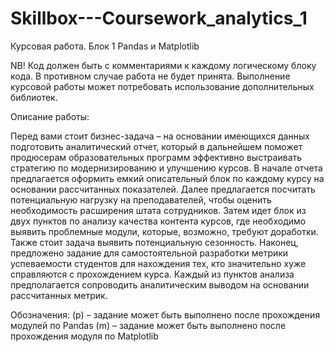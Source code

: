 # Skillbox---Coursework_analytics_1

Курсовая работа. Блок 1
Pandas и Matplotlib

NB! Код должен быть с комментариями к каждому логическому блоку кода. В противном случае работа не будет принята.
Выполнение курсовой работы может потребовать использование дополнительных библиотек.

Описание работы:

Перед вами стоит бизнес-задача – на основании имеющихся данных подготовить аналитический отчет,
который в дальнейшем поможет продюсерам образовательных программ эффективно выстраивать стратегию по модернизированию и улучшению курсов.
В начале отчета предлагается оформить емкий описательный блок по каждому курсу на основании рассчитанных показателей.
Далее предлагается посчитать потенциальную нагрузку на преподавателей, чтобы оценить необходимость расширения штата сотрудников.
Затем идет блок из двух пунктов по анализу качества контента курсов, где необходимо выявить проблемные модули, которые, возможно, требуют доработки.
Также стоит задача выявить потенциальную сезонность.
Наконец, предложено задание для самостоятельной разработки метрики успеваемости студентов для нахождения тех, кто значительно хуже справляются с прохождением курса.
Каждый из пунктов анализа предполагается сопроводить аналитическим выводом на основании рассчитанных метрик.

Обозначения:
    (p) – задание может быть выполнено после прохождения модулей по Pandas
    (m) – задание может быть выполнено после прохождения модуля по Matplotlib
